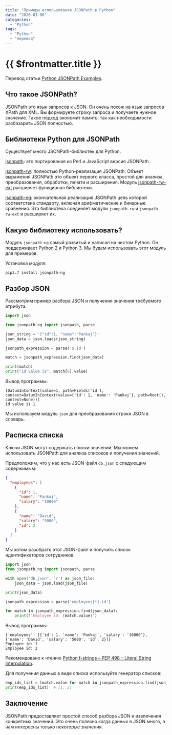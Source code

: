 ```yaml
---
title: "Примеры использования JSONPath в Python"
date: "2020-03-06"
categories: 
  - "Python"
tags: 
  - "Python"
  - "перевод"
---
```


# {{ $frontmatter.title }}

Перевод статьи [Python JSONPath Examples](https://www.journaldev.com/33265/python-jsonpath-examples).

## Что такое JSONPath?

JSONPath это язык запросов к JSON. Он очень похож на язык запросов XPath для XML. Вы формируете строку запроса и получаете нужное значение. Такое подход экономит память, так как необходимости разбазарить JSON полностью.

## Библиотеки Python для JSONPath

Существует много JSONPath-библиотек для Python.

[jsonpath](https://pypi.org/project/jsonpath/): это портированая из Perl и JavaScript версия JSONPath.

[jsonpath-rw](https://pypi.org/project/jsonpath-rw/): полностью Python-реализация JSONPath. Объект выражения JSONPath это объект первого класса, простой для анализа, преобразования, обработки, печати и расширения. Модуль [jsonpath-rw-ext](https://pypi.org/project/jsonpath-rw-ext/) расширяет функционал библиотеки.

[jsonpath-ng](https://pypi.org/project/jsonpath-ng/): окончательная реализация JSONPath цель которой соответствие стандарту, включая арифметические и бинарные сравнения. Эта библиотека соединяет модули `jsonpath-rw` и `jsonpath-rw-ext` и расширяет их.

## Какую библиотеку использовать?

Модуль `jsonpath-ng` самый развитый и написан на чистом Python. Он поддерживает Python 2 и Python 3. Мы будем использовать этот модуль для примеров.

Установка модуля:

```
pip3.7 install jsonpath-ng
```

## Разбор JSON

Рассмотрим пример разбора JSON и получения значения требуемого атрибута.

```python
import json

from jsonpath_ng import jsonpath, parse

json_string = '{"id":1, "name":"Pankaj"}'
json_data = json.loads(json_string)

jsonpath_expression = parse('$.id')

match = jsonpath_expression.find(json_data)

print(match)
print("id value is", match[0].value)
```

Вывод программы:

```
[DatumInContext(value=1, path=Fields('id'), context=DatumInContext(value={'id': 1, 'name': 'Pankaj'}, path=Root(), context=None))]
id value is 1
```

Мы используем модуль `json` для преобразования строки JSON в словарь.

## Расписка списка

Ключи JSON могут содержать списки значений. Мы можем использовать JSONPath для анализа списоков и получения значений.

Предположим, что у нас есть JSON-файл `db.json` с следующим содержимым:

```json
{
  "employees": [
    {
      "id": 1,
      "name": "Pankaj",
      "salary": "10000"
    },
    {
      "name": "David",
      "salary": "5000",
      "id": 2
    }
  ]
}
```

Мы хотим разобрать этот JSON-файл и получить список идентификаторов сотрудников.

```python
import json
from jsonpath_ng import jsonpath, parse

with open("db.json", 'r') as json_file:
    json_data = json.load(json_file)

print(json_data)

jsonpath_expression = parse('employees[*].id')

for match in jsonpath_expression.find(json_data):
    print(f'Employee id: {match.value}')
```

Вывод программы:

```
{'employees': [{'id': 1, 'name': 'Pankaj', 'salary': '10000'}, {'name': 'David', 'salary': '5000', 'id': 2}]}
Employee id: 1
Employee id: 2
```

Рекомендовано к чтению [Python f-strings – PEP 498 – Literal String Interpolation](https://www.journaldev.com/23592/python-f-strings-literal-string-interpolation).

Для получения данных в виде списка используйте генератор списков:

```python
emp_ids_list = [match.value for match in jsonpath_expression.find(json_data)]
print(emp_ids_list)  # [1, 2]
```

## Заключение

JSONPath предоставляет простой способ разбора JSON и извлечения конкретных значений. Это очень полезно когда данных в JSON много, а нам интересны только некоторые значения.
